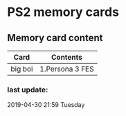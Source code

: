 # PS2 memory cards


## Memory card content

| Card | Contents |
| ------ | ------ |
| big boi | 1.Persona 3 FES |

### last update:

2019-04-30 21:59 Tuesday
